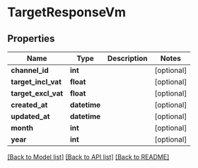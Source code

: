 # TargetResponseVm

## Properties
Name | Type | Description | Notes
------------ | ------------- | ------------- | -------------
**channel_id** | **int** |  | [optional] 
**target_incl_vat** | **float** |  | [optional] 
**target_excl_vat** | **float** |  | [optional] 
**created_at** | **datetime** |  | [optional] 
**updated_at** | **datetime** |  | [optional] 
**month** | **int** |  | [optional] 
**year** | **int** |  | [optional] 

[[Back to Model list]](../README.md#documentation-for-models) [[Back to API list]](../README.md#documentation-for-api-endpoints) [[Back to README]](../README.md)

